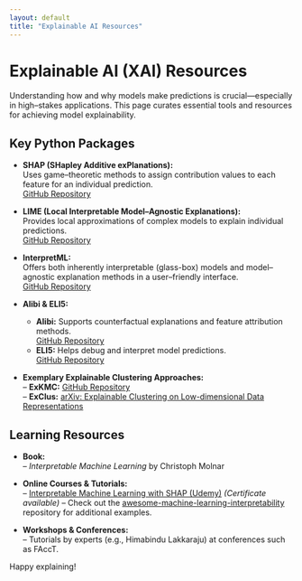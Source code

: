 ```yaml
---
layout: default
title: "Explainable AI Resources"
---
```


# Explainable AI (XAI) Resources

Understanding how and why models make predictions is crucial—especially in high–stakes applications. This page curates essential tools and resources for achieving model explainability.

## Key Python Packages
- **SHAP (SHapley Additive exPlanations):**  
  Uses game–theoretic methods to assign contribution values to each feature for an individual prediction.  
  [GitHub Repository](https://github.com/slundberg/shap)

- **LIME (Local Interpretable Model–Agnostic Explanations):**  
  Provides local approximations of complex models to explain individual predictions.  
  [GitHub Repository](https://github.com/marcotcr/lime)

- **InterpretML:**  
  Offers both inherently interpretable (glass-box) models and model–agnostic explanation methods in a user–friendly interface.  
  [GitHub Repository](https://github.com/interpretml/interpret)

- **Alibi & ELI5:**  
  - **Alibi:** Supports counterfactual explanations and feature attribution methods.  
    [GitHub Repository](https://github.com/SeldonIO/alibi)
  - **ELI5:** Helps debug and interpret model predictions.  
    [GitHub Repository](https://github.com/TeamHG-Memex/eli5)

- **Exemplary Explainable Clustering Approaches:**  
  – **ExKMC:** [GitHub Repository](https://github.com/navefr/ExKMC)  
  – **ExClus:** [arXiv: Explainable Clustering on Low-dimensional Data Representations](https://arxiv.org/abs/2111.03168)

## Learning Resources
- **Book:**  
  – *Interpretable Machine Learning* by Christoph Molnar

- **Online Courses & Tutorials:**  
  – [Interpretable Machine Learning with SHAP (Udemy)](https://www.udemy.com/course/explainable-ai/) *(Certificate available)*
  – Check out the [awesome-machine-learning-interpretability](https://github.com/jphall663/awesome-machine-learning-interpretability) repository for additional examples.

- **Workshops & Conferences:**  
  – Tutorials by experts (e.g., Himabindu Lakkaraju) at conferences such as FAccT.

Happy explaining!